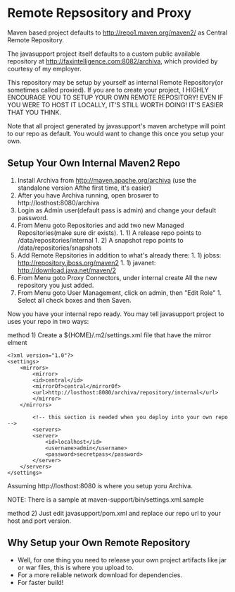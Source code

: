 # Remote Repsository and Proxy #
Maven based project defaults to http://repo1.maven.org/maven2/ as Central Remote Repository.

The javasupport project itself defaults to a custom public available repository at http://faxintelligence.com:8082/archiva, which provided by courtesy of my employer.

This repository may be setup by yourself as internal Remote Repository(or sometimes called proxied). If you are to create your project, I HIGHLY ENCOURAGE YOU TO SETUP YOUR OWN REMOTE REPOSITORY! EVEN IF YOU WERE TO HOST IT LOCALLY, IT'S STILL WORTH DOING! IT'S EASIER THAT YOU THINK.

Note that all project generated by javasupport's maven archetype will point to our repo as default. You would want to change this once you setup your own.

## Setup Your Own Internal Maven2 Repo ##
  1. Install Archiva from http://maven.apache.org/archiva (use the standalone version Afthe first time, it's easier)
  1. After you have Archiva running, open broswer to http://losthost:8080/archiva
  1. Login as Admin user(default pass is admin) and change your default password.
  1. From Menu goto Repositories and add two new Managed Repositories(make sure dir exists).
    1. 1) A release repo points to /data/repositories/internal
    1. 2) A snapshot repo points to /data/repositories/snapshots
  1. Add Remote Repsitories in addition to what's already there:
    1. 1) jobss: http://repository.jboss.org/maven2
    1. 1) javanet: http://download.java.net/maven/2
  1. From Menu goto Proxy Connectors, under internal create All the new repository you just added.
  1. From Menu goto User Management, click on admin, then "Edit Role"
    1. Select all check boxes and then Saven.

Now you have your internal repo ready. You may tell javasupport project to uses your repo in two ways:

method 1)
Create a ${HOME}/.m2/settings.xml file that have the mirror elment
```
<?xml version="1.0"?>
<settings>
	<mirrors>
		<mirror>
		<id>central</id>
		<mirrorOf>central</mirrorOf>
		<url>http://losthost:8080/archiva/repository/internal</url>
		</mirror>
	</mirrors>

        <!-- this section is needed when you deploy into your own repo -->
        <servers>	
		<server>
			<id>localhost</id>
			<username>admin</username>
			<password>secretpass</password>
		</server>
	</servers>
</settings>
```
Assuming http://losthost:8080 is where you setup yoru Archiva.

NOTE: There is a sample at maven-support/bin/settings.xml.sample

method 2)
Just edit javasupport/pom.xml and replace our repo url to your host and port version.


## Why Setup your Own Remote Repository ##
  * Well, for one thing you need to release your own project artifacts like jar or war files, this is where you upload to.
  * For a more reliable network download for dependencies.
  * For faster build!